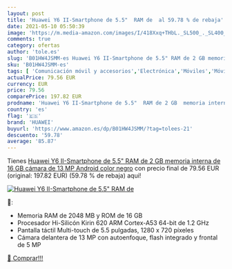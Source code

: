 ```yaml
---
layout: post
title: 'Huawei Y6 II-Smartphone de 5.5"  RAM de  al 59.78 % de rebaja'
date: 2021-05-10 05:50:39
image: 'https://m.media-amazon.com/images/I/418Xxq+THbL._SL500_._SL400_.jpg'
comments: true
category: ofertas
author: 'tole.es'
slug: 'B01HW4JSMM-es Huawei Y6 II-Smartphone de 5.5" RAM de 2 GB memoria...'
sku: 'B01HW4JSMM-es'
tags: [ 'Comunicación móvil y accesorios','Electrónica','Móviles','Móviles y smartphones libres','huawei','ram', ]
actualPrice: 79.56 EUR
currency: EUR
price: 79.56
comparePrice: 197.82 EUR
prodname: 'Huawei Y6 II-Smartphone de 5.5"  RAM de 2 GB  memoria interna de 16 GB  cámara de 13 MP  Android   color negro'
country: 'es'
flag: '🇪🇸'
brand: 'HUAWEI'
buyurl: 'https://www.amazon.es/dp/B01HW4JSMM/?tag=tolees-21'
descuento: '59.78'
average: '85.87'
---
```


Tienes [Huawei Y6 II-Smartphone de 5.5"  RAM de 2 GB  memoria interna de 16 GB  cámara de 13 MP  Android   color negro](https://www.amazon.es/dp/B01HW4JSMM/?tag=tolees-21) con precio final de  79.56 EUR (original: 197.82 EUR) (59.78 %  de rebaja) aqui!

[![Huawei Y6 II-Smartphone de 5.5"  RAM de ](https://m.media-amazon.com/images/I/418Xxq+THbL._SL500_._SL400_.jpg)](https://www.amazon.es/dp/B01HW4JSMM/?tag=tolees-21)

🔎:

- Memoria RAM de 2048 MB y ROM de 16 GB
- Procesador Hi-Silicón Kirin 620 ARM Cortex-A53 64-bit de 1.2 GHz
- Pantalla táctil Multi-touch de 5.5 pulgadas, 1280 x 720 píxeles
- Cámara delantera de 13 MP con autoenfoque, flash integrado y frontal de 5 MP

[🛒 Comprar!!!](https://www.amazon.es/dp/B01HW4JSMM/?tag=tolees-21)
